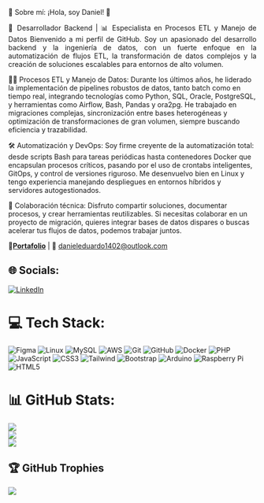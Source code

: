 💫 Sobre mí:
¡Hola, soy Daniel! 🧠

<p align="justify"> 🔧 Desarrollador Backend | 📊 Especialista en Procesos ETL y Manejo de Datos
Bienvenido a mi perfil de GitHub. Soy un apasionado del desarrollo backend y la ingeniería de datos, con un fuerte enfoque en la automatización de flujos ETL, la transformación de datos complejos y la creación de soluciones escalables para entornos de alto volumen.

👨‍💻 Procesos ETL y Manejo de Datos:
Durante los últimos años, he liderado la implementación de pipelines robustos de datos, tanto batch como en tiempo real, integrando tecnologías como Python, SQL, Oracle, PostgreSQL, y herramientas como Airflow, Bash, Pandas y ora2pg. He trabajado en migraciones complejas, sincronización entre bases heterogéneas y optimización de transformaciones de gran volumen, siempre buscando eficiencia y trazabilidad.

🛠️ Automatización y DevOps:
Soy firme creyente de la automatización total: desde scripts Bash para tareas periódicas hasta contenedores Docker que encapsulan procesos críticos, pasando por el uso de crontabs inteligentes, GitOps, y control de versiones riguroso. Me desenvuelvo bien en Linux y tengo experiencia manejando despliegues en entornos híbridos y servidores autogestionados.

💬 Colaboración técnica:
Disfruto compartir soluciones, documentar procesos, y crear herramientas reutilizables. Si necesitas colaborar en un proyecto de migración, quieres integrar bases de datos dispares o buscas acelerar tus flujos de datos, podemos trabajar juntos.

🔗**[Portafolio](https://dewexdc7.github.io/portafolio/)** | 📧 danieleduardo1402@outlook.com </p>

## 🌐 Socials:
[![LinkedIn](https://img.shields.io/badge/LinkedIn-%230077B5.svg?logo=linkedin&logoColor=white)](https://www.linkedin.com/in/daniel-chávez-vásquez/) 

# 💻 Tech Stack:
![Figma](https://img.shields.io/badge/figma-%23F24E1E.svg?style=for-the-badge&logo=figma&logoColor=white) ![Linux](https://img.shields.io/badge/Linux-FCC624?style=for-the-badge&logo=linux&logoColor=black) ![MySQL](https://img.shields.io/badge/mysql-%2300f.svg?style=for-the-badge&logo=mysql&logoColor=white) ![AWS](https://img.shields.io/badge/aws-%23FF9900.svg?style=for-the-badge&logo=amazon-aws&logoColor=white) ![Git](https://img.shields.io/badge/Git-fc6d26?style=for-the-badge&logo=git&logoColor=white) ![GitHub](https://img.shields.io/badge/GitHub-%23121011.svg?style=for-the-badge&logo=github&logoColor=white) ![Docker](https://img.shields.io/badge/docker-%232496ED.svg?style=for-the-badge&logo=docker&logoColor=white) ![PHP](https://img.shields.io/badge/php-%23777BB4.svg?style=for-the-badge&logo=php&logoColor=white) ![JavaScript](https://img.shields.io/badge/javascript-%23323330.svg?style=for-the-badge&logo=javascript&logoColor=%23F7DF1E) ![CSS3](https://img.shields.io/badge/css3-%231572B6.svg?style=for-the-badge&logo=css3&logoColor=white) ![Tailwind](https://img.shields.io/badge/tailwind-%2338B2AC.svg?style=for-the-badge&logo=tailwind-css&logoColor=white) ![Bootstrap](https://img.shields.io/badge/bootstrap-%237952B3.svg?style=for-the-badge&logo=bootstrap&logoColor=white) ![Arduino](https://img.shields.io/badge/-Arduino-00979D?style=for-the-badge&logo=Arduino&logoColor=white) ![Raspberry Pi](https://img.shields.io/badge/Raspberry%20Pi-A22846?style=for-the-badge&logo=raspberry-pi&logoColor=white) ![HTML5](https://img.shields.io/badge/html5-%23E34F26.svg?style=for-the-badge&logo=html5&logoColor=white)

# 📊 GitHub Stats:
![](https://github-readme-stats.vercel.app/api?username=DeWexDC7&theme=tokyonight&hide_border=false&include_all_commits=false&count_private=false)<br/>
![](https://github-readme-streak-stats.herokuapp.com/?user=DeWexDC7&theme=tokyonight&hide_border=false)<br/>
![](https://github-readme-stats.vercel.app/api/top-langs/?username=DeWexDC7&theme=tokyonight&hide_border=false&include_all_commits=false&count_private=false&layout=compact)

## 🏆 GitHub Trophies
![](https://github-profile-trophy.vercel.app/?username=DeWexDC7&theme=onestar&no-frame=true&no-bg=true&margin-w=4)


